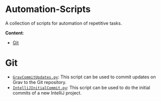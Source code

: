 # Automation-Scripts
A collection of scripts for automation of repetitive tasks.

**Content**:
- [Git](#git)

# Git
- [`GravCommitUpdates.py`](Git/GravCommitUpdates.py): This script can be used to commit updates on Grav to the Git repository.
- [`IntelliJInitialCommit.py`](Git/IntelliJInitialCommit.py): This script can be used to do the initial commits of a new IntelliJ project.
